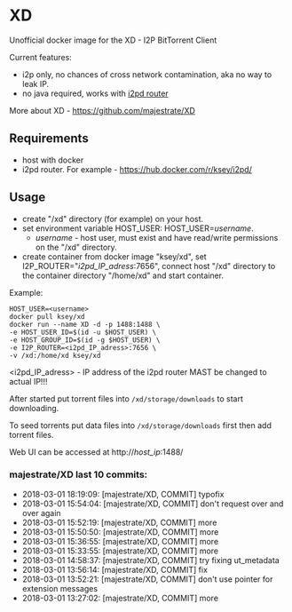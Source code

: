 # XD
Unofficial docker image for the XD - I2P BitTorrent Client

Current features:

* i2p only, no chances of cross network contamination, aka no way to leak IP.
* no java required, works with [i2pd router](https://github.com/purplei2p/i2pd)

More about XD - https://github.com/majestrate/XD

## Requirements

* host with docker
* i2pd router. For example - https://hub.docker.com/r/ksey/i2pd/

## Usage

* create "/xd" directory (for example) on your host.
* set environment variable HOST_USER: HOST_USER=*username*.
  - *username* - host user, must exist and have read/write permissions on the "/xd" directory.
* create container from docker image "ksey/xd", set I2P_ROUTER="*i2pd_IP_adress*:7656", connect host "/xd" directory to the container directory "/home/xd" and start container.

Example:
```
HOST_USER=<username>
docker pull ksey/xd
docker run --name XD -d -p 1488:1488 \
-e HOST_USER_ID=$(id -u $HOST_USER) \
-e HOST_GROUP_ID=$(id -g $HOST_USER) \
-e I2P_ROUTER=<i2pd_IP_adress>:7656 \
-v /xd:/home/xd ksey/xd

```
<i2pd_IP_adress> - IP address of the i2pd router MAST be changed to actual IP!!!

After started put torrent files into `/xd/storage/downloads` to start downloading.

To seed torrents put data files into `/xd/storage/downloads` first then add torrent files.

Web UI can be accessed at http://*host_ip*:1488/

### majestrate/XD last 10 commits:
* 2018-03-01 18:19:09: [majestrate/XD, COMMIT] typofix
* 2018-03-01 15:54:04: [majestrate/XD, COMMIT] don't request over and over again
* 2018-03-01 15:52:19: [majestrate/XD, COMMIT] more
* 2018-03-01 15:50:50: [majestrate/XD, COMMIT] more
* 2018-03-01 15:36:55: [majestrate/XD, COMMIT] more
* 2018-03-01 15:33:55: [majestrate/XD, COMMIT] more
* 2018-03-01 14:58:37: [majestrate/XD, COMMIT] try fixing ut_metadata
* 2018-03-01 13:56:14: [majestrate/XD, COMMIT] fix
* 2018-03-01 13:52:21: [majestrate/XD, COMMIT] don't use pointer for extension messages
* 2018-03-01 13:27:02: [majestrate/XD, COMMIT] more
